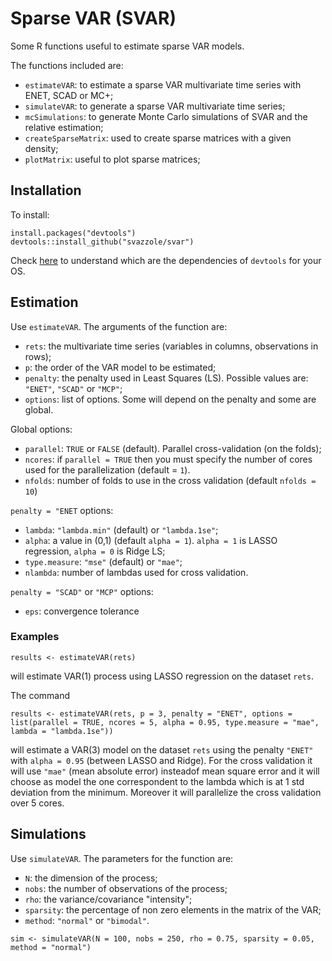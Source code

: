 # Sparse VAR (SVAR)

Some R functions useful to estimate sparse VAR models.

The functions included are:
- `estimateVAR`: to estimate a sparse VAR multivariate time series with ENET, SCAD or MC+;
- `simulateVAR`: to generate a sparse VAR multivariate time series;
- `mcSimulations`: to generate Monte Carlo simulations of SVAR and the relative estimation;
- `createSparseMatrix`: used to create sparse matrices with a given density;
- `plotMatrix`: useful to plot sparse matrices;

## Installation

To install:
```
install.packages("devtools")
devtools::install_github("svazzole/svar")
```
Check [here](https://www.rstudio.com/products/rpackages/devtools/) to understand which are the dependencies of `devtools` for your OS.


## Estimation

Use `estimateVAR`. The arguments of the function are:
- `rets`: the multivariate time series (variables in columns, observations in rows);
- `p`: the order of the VAR model to be estimated;
- `penalty`: the penalty used in Least Squares (LS). Possible values are: `"ENET"`, `"SCAD"` or `"MCP"`;
- `options`: list of options. Some will depend on the penalty and some are global.

Global options:
- `parallel`: `TRUE` or `FALSE` (default). Parallel cross-validation (on the folds);
- `ncores`: if `parallel = TRUE` then you must specify the number of cores used for the parallelization (default = `1`).
- `nfolds`: number of folds to use in the cross validation (default `nfolds = 10`)

`penalty = "ENET` options:
- `lambda`: `"lambda.min"` (default) or `"lambda.1se"`;
- `alpha`: a value in (0,1) (default `alpha = 1`). `alpha = 1` is LASSO regression, `alpha = 0` is Ridge LS;
- `type.measure`: `"mse"` (default) or `"mae"`;
- `nlambda`: number of lambdas used for cross validation.

`penalty = "SCAD"` or `"MCP"` options:
- `eps`: convergence tolerance

### Examples

```
results <- estimateVAR(rets)
```
will estimate VAR(1) process using LASSO regression on the dataset `rets`.

The command
```
results <- estimateVAR(rets, p = 3, penalty = "ENET", options = list(parallel = TRUE, ncores = 5, alpha = 0.95, type.measure = "mae", lambda = "lambda.1se"))
```
will estimate a VAR(3) model on the dataset `rets` using the penalty `"ENET"` with `alpha = 0.95` (between LASSO and Ridge). For the cross validation it will use `"mae"` (mean absolute error) insteadof mean square error and it will choose as model the one correspondent to the lambda which is at 1 std deviation from the minimum. Moreover it will parallelize the cross validation over 5 cores.

## Simulations

Use `simulateVAR`. The parameters for the function are:
- `N`: the dimension of the process;
- `nobs`: the number of observations of the process;
- `rho`: the variance/covariance "intensity";
- `sparsity`: the percentage of non zero elements in the matrix of the VAR;
- `method`: `"normal"` or `"bimodal"`.

```
sim <- simulateVAR(N = 100, nobs = 250, rho = 0.75, sparsity = 0.05, method = "normal")
```

